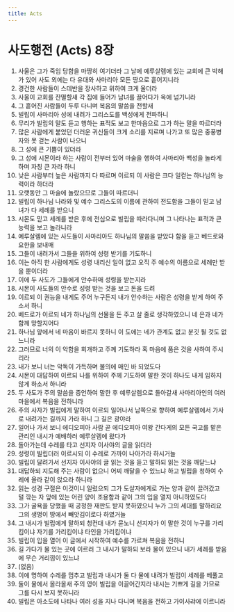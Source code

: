 ```yaml
---
title: Acts
---
```


# 사도행전 (Acts) 8장
1. 사울은 그가 죽임 당함을 마땅히 여기더라 그 날에 예루살렘에 있는 교회에 큰 박해가 있어 사도 외에는 다 유대와 사마리아 모든 땅으로 흩어지니라
1. 경건한 사람들이 스데반을 장사하고 위하여 크게 울더라
1. 사울이 교회를 잔멸할새 각 집에 들어가 남녀를 끌어다가 옥에 넘기니라
1. 그 흩어진 사람들이 두루 다니며 복음의 말씀을 전할새
1. 빌립이 사마리아 성에 내려가 그리스도를 백성에게 전파하니
1. 무리가 빌립의 말도 듣고 행하는 표적도 보고 한마음으로 그가 하는 말을 따르더라
1. 많은 사람에게 붙었던 더러운 귀신들이 크게 소리를 지르며 나가고 또 많은 중풍병자와 못 걷는 사람이 나으니
1. 그 성에 큰 기쁨이 있더라
1. 그 성에 시몬이라 하는 사람이 전부터 있어 마술을 행하여 사마리아 백성을 놀라게 하며 자칭 큰 자라 하니
1. 낮은 사람부터 높은 사람까지 다 따르며 이르되 이 사람은 크다 일컫는 하나님의 능력이라 하더라
1. 오랫동안 그 마술에 놀랐으므로 그들이 따르더니
1. 빌립이 하나님 나라와 및 예수 그리스도의 이름에 관하여 전도함을 그들이 믿고 남녀가 다 세례를 받으니
1. 시몬도 믿고 세례를 받은 후에 전심으로 빌립을 따라다니며 그 나타나는 표적과 큰 능력을 보고 놀라니라
1. 예루살렘에 있는 사도들이 사마리아도 하나님의 말씀을 받았다 함을 듣고 베드로와 요한을 보내매
1. 그들이 내려가서 그들을 위하여 성령 받기를 기도하니
1. 이는 아직 한 사람에게도 성령 내리신 일이 없고 오직 주 예수의 이름으로 세례만 받을 뿐이더라
1. 이에 두 사도가 그들에게 안수하매 성령을 받는지라
1. 시몬이 사도들의 안수로 성령 받는 것을 보고 돈을 드려
1. 이르되 이 권능을 내게도 주어 누구든지 내가 안수하는 사람은 성령을 받게 하여 주소서 하니
1. 베드로가 이르되 네가 하나님의 선물을 돈 주고 살 줄로 생각하였으니 네 은과 네가 함께 망할지어다
1. 하나님 앞에서 네 마음이 바르지 못하니 이 도에는 네가 관계도 없고 분깃 될 것도 없느니라
1. 그러므로 너의 이 악함을 회개하고 주께 기도하라 혹 마음에 품은 것을 사하여 주시리라
1. 내가 보니 너는 악독이 가득하며 불의에 매인 바 되었도다
1. 시몬이 대답하여 이르되 나를 위하여 주께 기도하여 말한 것이 하나도 내게 임하지 않게 하소서 하니라
1. 두 사도가 주의 말씀을 증언하여 말한 후 예루살렘으로 돌아갈새 사마리아인의 여러 마을에서 복음을 전하니라
1. 주의 사자가 빌립에게 말하여 이르되 일어나서 남쪽으로 향하여 예루살렘에서 가사로 내려가는 길까지 가라 하니 그 길은 광야라
1. 일어나 가서 보니 에디오피아 사람 곧 에디오피아 여왕 간다게의 모든 국고를 맡은 관리인 내시가 예배하러 예루살렘에 왔다가
1. 돌아가는데 수레를 타고 선지자 이사야의 글을 읽더라
1. 성령이 빌립더러 이르시되 이 수레로 가까이 나아가라 하시거늘
1. 빌립이 달려가서 선지자 이사야의 글 읽는 것을 듣고 말하되 읽는 것을 깨닫느냐
1. 대답하되 지도해 주는 사람이 없으니 어찌 깨달을 수 있느냐 하고 빌립을 청하여 수레에 올라 같이 앉으라 하니라
1. 읽는 성경 구절은 이것이니 일렀으되 그가 도살자에게로 가는 양과 같이 끌려갔고 털 깎는 자 앞에 있는 어린 양이 조용함과 같이 그의 입을 열지 아니하였도다
1. 그가 굴욕을 당했을 때 공정한 재판도 받지 못하였으니 누가 그의 세대를 말하리요 그의 생명이 땅에서 빼앗김이로다 하였거늘
1. 그 내시가 빌립에게 말하되 청컨대 내가 묻노니 선지자가 이 말한 것이 누구를 가리킴이냐 자기를 가리킴이냐 타인을 가리킴이냐
1. 빌립이 입을 열어 이 글에서 시작하여 예수를 가르쳐 복음을 전하니
1. 길 가다가 물 있는 곳에 이르러 그 내시가 말하되 보라 물이 있으니 내가 세례를 받음에 무슨 거리낌이 있느냐
1. (없음)
1. 이에 명하여 수레를 멈추고 빌립과 내시가 둘 다 물에 내려가 빌립이 세례를 베풀고
1. 둘이 물에서 올라올새 주의 영이 빌립을 이끌어간지라 내시는 기쁘게 길을 가므로 그를 다시 보지 못하니라
1. 빌립은 아소도에 나타나 여러 성을 지나 다니며 복음을 전하고 가이사랴에 이르니라